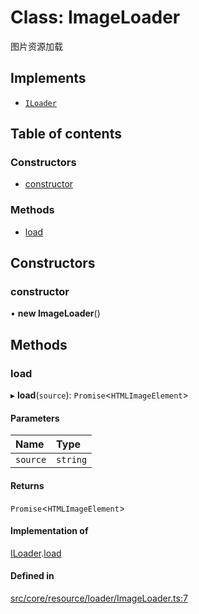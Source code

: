 # Class: ImageLoader

图片资源加载

## Implements

- [`ILoader`](../interfaces/ILoader.md)

## Table of contents

### Constructors

- [constructor](ImageLoader.md#constructor)

### Methods

- [load](ImageLoader.md#load)

## Constructors

### constructor

• **new ImageLoader**()

## Methods

### load

▸ **load**(`source`): `Promise`<`HTMLImageElement`\>

#### Parameters

| Name | Type |
| :------ | :------ |
| `source` | `string` |

#### Returns

`Promise`<`HTMLImageElement`\>

#### Implementation of

[ILoader](../interfaces/ILoader.md).[load](../interfaces/ILoader.md#load)

#### Defined in

[src/core/resource/loader/ImageLoader.ts:7](https://github.com/hxg2050/hxg/blob/c8b326a/src/core/resource/loader/ImageLoader.ts#L7)
